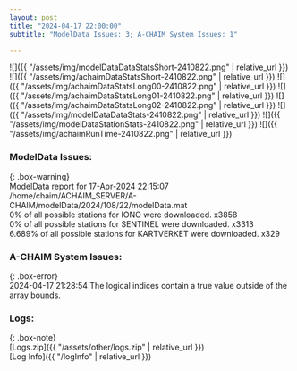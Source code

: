 ```yaml
---
layout: post
title: "2024-04-17 22:00:00"
subtitle: "ModelData Issues: 3; A-CHAIM System Issues: 1"

---
```


![]({{ "/assets/img/modelDataDataStatsShort-2410822.png" | relative_url }})
![]({{ "/assets/img/achaimDataStatsShort-2410822.png" | relative_url }})
![]({{ "/assets/img/achaimDataStatsLong00-2410822.png" | relative_url }})
![]({{ "/assets/img/achaimDataStatsLong01-2410822.png" | relative_url }})
![]({{ "/assets/img/achaimDataStatsLong02-2410822.png" | relative_url }})
![]({{ "/assets/img/modelDataDataStats-2410822.png" | relative_url }})
![]({{ "/assets/img/modelDataStationStats-2410822.png" | relative_url }})
![]({{ "/assets/img/achaimRunTime-2410822.png" | relative_url }})


### ModelData Issues:  
  
{: .box-warning}  
 ModelData report for 17-Apr-2024 22:15:07   
 /home/chaim/ACHAIM_SERVER/A-CHAIM/modelData/2024/108/22/modelData.mat   
 0% of all possible stations for IONO were downloaded. x3858   
 0% of all possible stations for SENTINEL were downloaded. x3313   
 6.689% of all possible stations for KARTVERKET were downloaded. x329   
  
### A-CHAIM System Issues:  
  
{: .box-error}  
2024-04-17 21:28:54 The logical indices contain a true value outside of the array bounds.  

### Logs:  
  
{: .box-note}  
[Logs.zip]({{ "/assets/other/logs.zip" | relative_url }})  
[Log Info]({{ "/logInfo" | relative_url }})  
